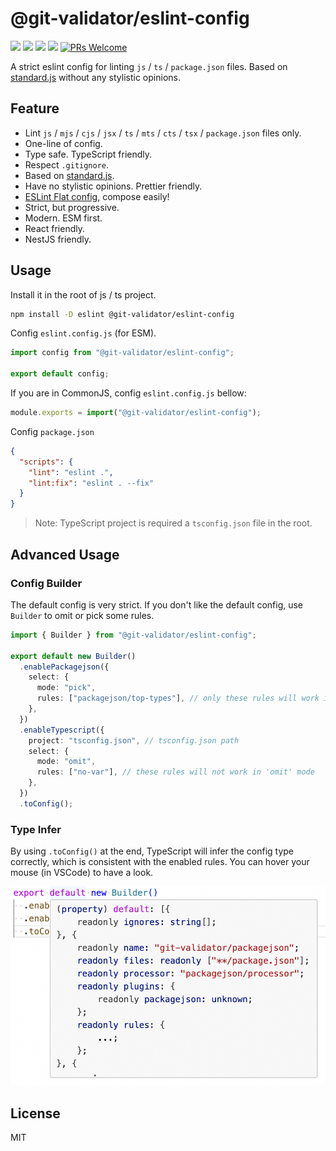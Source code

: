 # @git-validator/eslint-config

[![](https://img.shields.io/npm/l/@git-validator/eslint-config.svg)](https://github.com/zanminkian/git-validator/blob/main/LICENSE)
[![](https://img.shields.io/npm/v/@git-validator/eslint-config.svg)](https://www.npmjs.com/package/@git-validator/eslint-config)
[![](https://img.shields.io/npm/dm/@git-validator/eslint-config.svg)](https://www.npmjs.com/package/@git-validator/eslint-config)
[![](https://packagephobia.com/badge?p=@git-validator/eslint-config)](https://packagephobia.com/result?p=@git-validator/eslint-config)
[![PRs Welcome](https://img.shields.io/badge/PRs-welcome-brightgreen.svg)](https://makeapullrequest.com)

A strict eslint config for linting `js` / `ts` / `package.json` files. Based on [standard.js](https://github.com/standard/standard) without any stylistic opinions.

## Feature

- Lint `js` / `mjs` / `cjs` / `jsx` / `ts` / `mts` / `cts` / `tsx` / `package.json` files only.
- One-line of config.
- Type safe. TypeScript friendly.
- Respect `.gitignore`.
- Based on [standard.js](https://github.com/standard/standard).
- Have no stylistic opinions. Prettier friendly.
- [ESLint Flat config](https://eslint.org/docs/latest/use/configure/configuration-files-new), compose easily!
- Strict, but progressive.
- Modern. ESM first.
- React friendly.
- NestJS friendly.

## Usage

Install it in the root of js / ts project.

```sh
npm install -D eslint @git-validator/eslint-config
```

Config `eslint.config.js` (for ESM).

```js
import config from "@git-validator/eslint-config";

export default config;
```

If you are in CommonJS, config `eslint.config.js` bellow:

```js
module.exports = import("@git-validator/eslint-config");
```

Config `package.json`

```json
{
  "scripts": {
    "lint": "eslint .",
    "lint:fix": "eslint . --fix"
  }
}
```

> Note: TypeScript project is required a `tsconfig.json` file in the root.

## Advanced Usage

### Config Builder

The default config is very strict. If you don't like the default config, use `Builder` to omit or pick some rules.

```ts
import { Builder } from "@git-validator/eslint-config";

export default new Builder()
  .enablePackagejson({
    select: {
      mode: "pick",
      rules: ["packagejson/top-types"], // only these rules will work in 'pick' mode
    },
  })
  .enableTypescript({
    project: "tsconfig.json", // tsconfig.json path
    select: {
      mode: "omit",
      rules: ["no-var"], // these rules will not work in 'omit' mode
    },
  })
  .toConfig();
```

### Type Infer

By using `.toConfig()` at the end, TypeScript will infer the config type correctly, which is consistent with the enabled rules. You can hover your mouse (in VSCode) to have a look.

![type infer](https://raw.githubusercontent.com/zanminkian/static/main/git-validator/type-infer.png)

## License

MIT
